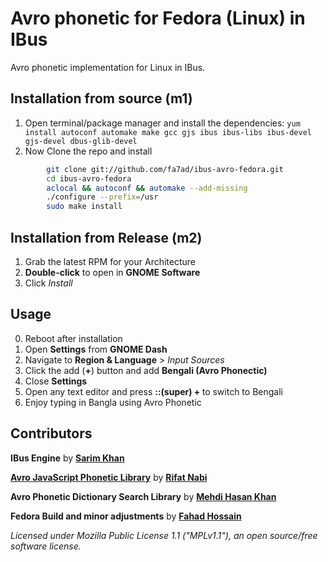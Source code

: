 # Avro phonetic for Fedora (Linux) in IBus
Avro phonetic implementation for Linux in IBus.

## Installation from source (m1)

1. Open terminal/package manager and install the dependencies:
	`yum install autoconf automake make gcc gjs ibus ibus-libs ibus-devel gjs-devel dbus-glib-devel`
2. Now Clone the repo and install
```bash
		git clone git://github.com/fa7ad/ibus-avro-fedora.git
		cd ibus-avro-fedora
		aclocal && autoconf && automake --add-missing
		./configure --prefix=/usr
		sudo make install
```
## Installation from Release (m2)
1. Grab the latest RPM for your Architecture
2. **Double-click** to open in **GNOME Software**
3. Click _Install_
 
## Usage
 0. Reboot after installation
 1. Open **Settings** from **GNOME Dash**
 2. Navigate to **Region & Language** > *Input Sources*
 3. Click the add (**+**) button and add **Bengali (Avro Phonectic)**
 4. Close **Settings**
 5. Open any text editor and press **::(super) + <space>** to switch to Bengali
 6. Enjoy typing in Bangla using Avro Phonetic

## Contributors
 
__IBus Engine__ by [__Sarim Khan__](https://github.com/sarim)

[__Avro JavaScript Phonetic Library__](https://github.com/torifat/jsAvroPhonetic) by [__Rifat Nabi__](https://github.com/torifat)

__Avro Phonetic Dictionary Search Library__ by [__Mehdi Hasan Khan__](https://github.com/omicronlab)

__Fedora Build and minor adjustments__ by [__Fahad Hossain__](http://github.com/fa7ad)

_Licensed under Mozilla Public License 1.1 ("MPLv1.1"), an open source/free software license._
